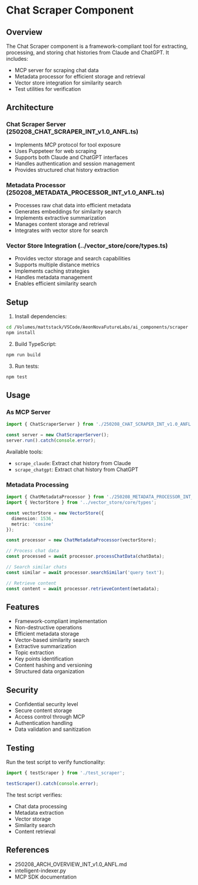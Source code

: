 # Chat Scraper Component

## Overview

The Chat Scraper component is a framework-compliant tool for extracting, processing, and storing chat histories from Claude and ChatGPT. It includes:

- MCP server for scraping chat data
- Metadata processor for efficient storage and retrieval
- Vector store integration for similarity search
- Test utilities for verification

## Architecture

### Chat Scraper Server (250208_CHAT_SCRAPER_INT_v1.0_ANFL.ts)
- Implements MCP protocol for tool exposure
- Uses Puppeteer for web scraping
- Supports both Claude and ChatGPT interfaces
- Handles authentication and session management
- Provides structured chat history extraction

### Metadata Processor (250208_METADATA_PROCESSOR_INT_v1.0_ANFL.ts)
- Processes raw chat data into efficient metadata
- Generates embeddings for similarity search
- Implements extractive summarization
- Manages content storage and retrieval
- Integrates with vector store for search

### Vector Store Integration (../vector_store/core/types.ts)
- Provides vector storage and search capabilities
- Supports multiple distance metrics
- Implements caching strategies
- Handles metadata management
- Enables efficient similarity search

## Setup

1. Install dependencies:
```bash
cd /Volumes/mattstack/VSCode/AeonNovaFutureLabs/ai_components/scraper
npm install
```

2. Build TypeScript:
```bash
npm run build
```

3. Run tests:
```bash
npm test
```

## Usage

### As MCP Server

```typescript
import { ChatScraperServer } from './250208_CHAT_SCRAPER_INT_v1.0_ANFL';

const server = new ChatScraperServer();
server.run().catch(console.error);
```

Available tools:
- `scrape_claude`: Extract chat history from Claude
- `scrape_chatgpt`: Extract chat history from ChatGPT

### Metadata Processing

```typescript
import { ChatMetadataProcessor } from './250208_METADATA_PROCESSOR_INT_v1.0_ANFL';
import { VectorStore } from '../vector_store/core/types';

const vectorStore = new VectorStore({
  dimension: 1536,
  metric: 'cosine'
});

const processor = new ChatMetadataProcessor(vectorStore);

// Process chat data
const processed = await processor.processChatData(chatData);

// Search similar chats
const similar = await processor.searchSimilar('query text');

// Retrieve content
const content = await processor.retrieveContent(metadata);
```

## Features

- Framework-compliant implementation
- Non-destructive operations
- Efficient metadata storage
- Vector-based similarity search
- Extractive summarization
- Topic extraction
- Key points identification
- Content hashing and versioning
- Structured data organization

## Security

- Confidential security level
- Secure content storage
- Access control through MCP
- Authentication handling
- Data validation and sanitization

## Testing

Run the test script to verify functionality:

```typescript
import { testScraper } from './test_scraper';

testScraper().catch(console.error);
```

The test script verifies:
- Chat data processing
- Metadata extraction
- Vector storage
- Similarity search
- Content retrieval

## References

- 250208_ARCH_OVERVIEW_INT_v1.0_ANFL.md
- intelligent-indexer.py
- MCP SDK documentation